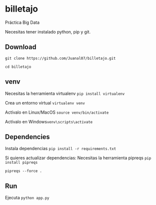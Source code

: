 # billetajo

Práctica Big Data

Necesitas tener instalado python, pip y git.

## Download

`git clone https://github.com/Juanal07/billetajo.git`

`cd billetajo`

## venv

Necesitas la herramienta virtualenv `pip install virtualenv`

Crea un entorno virtual `virtualenv venv`

Actívalo en Linux/MacOS `source venv/bin/activate`

Actívalo en Windows`venv\scripts\activate`

## Dependencies

Instala dependencias `pip install -r requirements.txt`

Si quieres actualizar dependencias:
Necesitas la herramienta pipreqs `pip install pipreqs`

`pipreqs --force .`

## Run

Ejecuta `python app.py`
